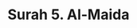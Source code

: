---
title       : "Surah 5. Al-Maida"
DATE        : 7/25/2018 9:18:17 AM
draft       : false
TYPE        : "quran"

BookCode    : "ARB"
SurahNumber : "5"
TotalAyah   : "120"
---